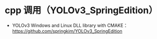 # cpp 调用（YOLOv3_SpringEdition）
+ YOLOv3 Windows and Linux DLL library with CMAKE：https://github.com/springkim/YOLOv3_SpringEdition 
